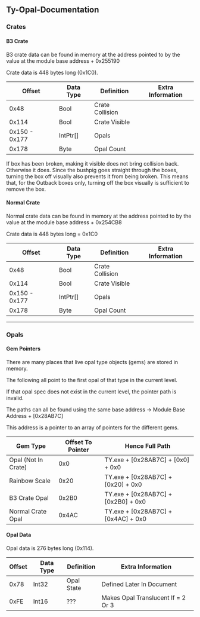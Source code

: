 ## Ty-Opal-Documentation

### Crates

#### B3 Crate
B3 crate data can be found in memory at the address pointed to by the value at the module base address + 0x255190

Crate data is 448 bytes long (0x1C0).

|Offset|Data Type|Definition|Extra Information|
|---|---|---|---|
|0x48|Bool|Crate Collision||
|0x114|Bool|Crate Visible||
|0x150 - 0x177|IntPtr[]|Opals||
|0x178|Byte|Opal Count||

If box has been broken, making it visible does not bring collision back. Otherwise it does.
Since the bushpig goes straight through the boxes, turning the box off visually also prevents it from being broken.
This means that, for the Outback boxes only, turning off the box visually is sufficient to remove the box.

#### Normal Crate

Normal crate data can be found in memory at the address pointed to by the value at the module base address + 0x254CB8

Crate data is 448 bytes long = 0x1C0

|Offset|Data Type|Definition|Extra Information|
|---|---|---|---|
|0x48|Bool|Crate Collision||
|0x114|Bool|Crate Visible||
|0x150 - 0x177|IntPtr[]|Opals||
|0x178|Byte|Opal Count||

___

### Opals

#### Gem Pointers

There are many places that live opal type objects (gems) are stored in memory.

The following all point to the first opal of that type in the current level. 

If that opal spec does not exist in the current level, the pointer path is invalid.

The paths can all be found using the same base address -> Module Base Address + [0x28AB7C]

This address is a pointer to an array of pointers for the different gems.

|Gem Type|Offset To Pointer|Hence Full Path|
|---|---|---|
|Opal (Not In Crate)|0x0|TY.exe + [0x28AB7C] + [0x0] + 0x0|
|Rainbow Scale|0x20|TY.exe + [0x28AB7C] + [0x20] + 0x0|
|B3 Crate Opal|0x2B0|TY.exe + [0x28AB7C] + [0x2B0] + 0x0|
|Normal Crate Opal|0x4AC|TY.exe + [0x28AB7C] + [0x4AC] + 0x0|

#### Opal Data

Opal data is 276 bytes long (0x114).

|Offset|Data Type|Definition|Extra Information|
|---|---|---|---|
|0x78|Int32|Opal State|Defined Later In Document|
|0xFE|Int16|???|Makes Opal Translucent If = 2 Or 3|
